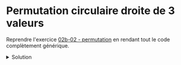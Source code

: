 # Permutation circulaire droite de 3 valeurs

Reprendre l'exercice [02b-02 - permutation](../04%20-%20Fonctions/02b-02%20-%20permutation.md) en rendant tout le code complètement générique.

<details>
<summary>Solution</summary>

~~~cpp
#include <cstdlib>
#include <iostream>

using namespace std;

template<typename T>
void permutationCirculaireDroite(T& x,
                                 T& y,
                                 T& z);

// note : const T& car on ne sait pas à l'avance le type à traiter
template<typename T>
void afficher(const T& x,
              const T& y,
              const T& z);

//------------------------------------------------------------
// rien ne change ici
int main() {
   double x = 1, y = 2, z = 3;
   for (int i = 1; i <= 3; ++i) {
      permutationCirculaireDroite(x, y, z);
      afficher(x, y, z);
   }
   return EXIT_SUCCESS;
}

//------------------------------------------------------------
template<typename T>
void permutationCirculaireDroite(T& x,
                                 T& y,
                                 T& z) {
   double tmp = z;
   z = y;
   y = x;
   x = tmp;
}

//------------------------------------------------------------
template<typename T>
void afficher(const T& x,
              const T& y,
              const T& z) {
   cout << "x = " << x << ", "
        << "y = " << y << ", "
        << "z = " << z << endl;
}
~~~

</details>
